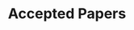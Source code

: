 ---
layout: indexcategory
title: "Accepted Papers"
include_collection: accepted
permalink: /accepted-papers
header_type: hero
header_img: /assets/img/dancing_banner_3.gif
index_sort_asc: true

og_title: GROUND - Accepted Papers
og_description: advancing GROup UNderstanding and robots' aDaptive behavior
og_type: website
og_image: assets/images/logo_6.png
---